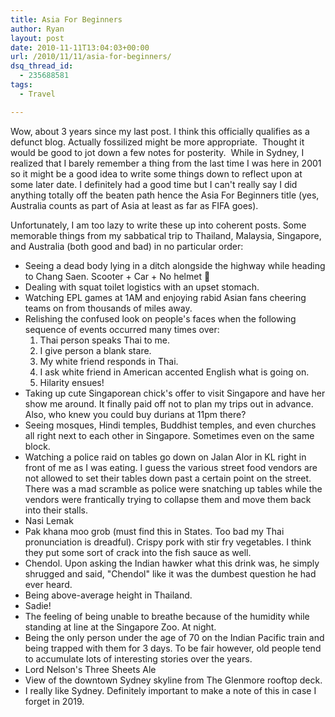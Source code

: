 ```yaml
---
title: Asia For Beginners
author: Ryan
layout: post
date: 2010-11-11T13:04:03+00:00
url: /2010/11/11/asia-for-beginners/
dsq_thread_id:
  - 235688581
tags:
  - Travel

---
```

Wow, about 3 years since my last post. I think this officially qualifies as a
defunct blog. Actually fossilized might be more appropriate.  Thought it would
be good to jot down a few notes for posterity.  While in Sydney, I realized
that I barely remember a thing from the last time I was here in 2001 so it
might be a good idea to write some things down to reflect upon at some later
date. I definitely had a good time but I can't really say I did anything
totally off the beaten path hence the Asia For Beginners title (yes, Australia
counts as part of Asia at least as far as FIFA goes).

Unfortunately, I am too lazy to write these up into coherent posts. Some
memorable things from my sabbatical trip to Thailand, Malaysia, Singapore, and
Australia (both good and bad) in no particular order:

  * Seeing a dead body lying in a ditch alongside the highway while heading to
    Chang Saen. Scooter + Car + No helmet 🙁
  * Dealing with squat toilet logistics with an upset stomach.
  * Watching EPL games at 1AM and enjoying rabid Asian fans cheering teams on
    from thousands of miles away.
  * Relishing the confused look on people's faces when the following sequence
    of events occurred many times over:
      1. Thai person speaks Thai to me.
      2. I give person a blank stare.
      3. My white friend responds in Thai.
      4. I ask white friend in American accented English what is going on.
      5. Hilarity ensues!
  * Taking up cute Singaporean chick's offer to visit Singapore and have her
    show me around. It finally paid off not to plan my trips out in advance.
    Also, who knew you could buy durians at 11pm there?
  * Seeing mosques, Hindi temples, Buddhist temples, and even churches all
    right next to each other in Singapore. Sometimes even on the same block.
  * Watching a police raid on tables go down on Jalan Alor in KL right in front
    of me as I was eating. I guess the various street food vendors are not
    allowed to set their tables down past a certain point on the street. There
    was a mad scramble as police were snatching up tables while the vendors
    were frantically trying to collapse them and move them back into their
    stalls.
  * Nasi Lemak
  * Pak khana moo grob (must find this in States. Too bad my Thai pronunciation
    is dreadful). Crispy pork with stir fry vegetables. I think they put some
    sort of crack into the fish sauce as well.
  * Chendol. Upon asking the Indian hawker what this drink was, he simply
    shrugged and said, "Chendol" like it was the dumbest question he had ever
    heard.
  * Being above-average height in Thailand.
  * Sadie!
  * The feeling of being unable to breathe because of the humidity while
    standing at line at the Singapore Zoo. At night.
  * Being the only person under the age of 70 on the Indian Pacific train and
    being trapped with them for 3 days. To be fair however, old people tend to
    accumulate lots of interesting stories over the years.
  * Lord Nelson's Three Sheets Ale
  * View of the downtown Sydney skyline from The Glenmore rooftop deck.
  * I really like Sydney. Definitely important to make a note of this in case I
    forget in 2019.